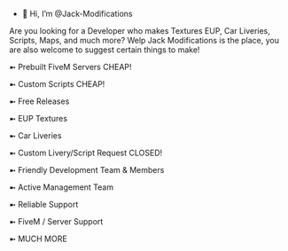 - 👋 Hi, I’m @Jack-Modifications 

Are you looking for a Developer who makes Textures EUP, Car Liveries, Scripts, Maps, and much more? Welp Jack Modifications is the place, you are also welcome to suggest certain things to make!

 ➼ Prebuilt FiveM Servers  CHEAP!
 
 ➼ Custom Scripts  CHEAP!
 
 ➼ Free Releases
 
 ➼ EUP Textures
 
 ➼  Car Liveries
 
 ➼ Custom Livery/Script Request CLOSED!
 
 ➼ Friendly Development Team & Members
 
 ➼ Active Management Team
 
 ➼ Reliable Support

 ➼ FiveM / Server Support

 ➼ MUCH MORE
